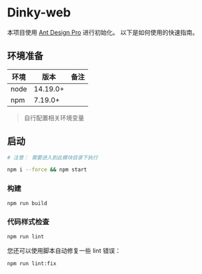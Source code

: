 # Dinky-web

本项目使用 [Ant Design Pro](https://pro.ant.design) 进行初始化。 以下是如何使用的快速指南。

## 环境准备


| 环境 | 版本     | 备注 |
| ---- | -------- | ---- |
| node | 14.19.0+ |      |
| npm  | 7.19.0+  |      |

> 自行配置相关环境变量

## 启动

```bash
# 注意： 需要进入到此模块目录下执行

npm i --force && npm start
```

### 构建

```bash
npm run build
```

### 代码样式检查

```bash
npm run lint
```

您还可以使用脚本自动修复一些 lint 错误：
```bash
npm run lint:fix
```
